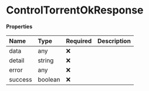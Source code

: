 # ControlTorrentOkResponse

**Properties**

| Name    | Type    | Required | Description |
| :------ | :------ | :------- | :---------- |
| data    | any     | ❌       |             |
| detail  | string  | ❌       |             |
| error   | any     | ❌       |             |
| success | boolean | ❌       |             |

